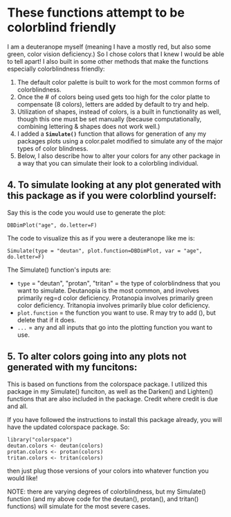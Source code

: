 # These functions attempt to be colorblind friendly

I am a deuteranope myself (meaning I have a mostly red, but also some green, color vision deficiency.)  So I chose colors that I knew I would be able to tell apart!  I also built in some other methods that make the functions especially colorblindness friendly:

1. The default color palette is built to work for the most common forms of colorblindness.
2. Once the # of colors being used gets too high for the color platte to compensate (8 colors), letters are added by default to try and help.
3. Utilization of shapes, instead of colors, is a built in functionality as well, though this one must be set manually (because computationally, combining lettering & shapes does not work well.)
4. I added a **`Simulate()`** function that allows for generation of any my packages plots using a color.palet modified to simulate any of the major types of color blindness.
5. Below, I also describe how to alter your colors for any other package in a way that you can simulate their look to a colorbling individual.

## 4. To simulate looking at any plot generated with this package as if you were colorblind yourself:

Say this is the code you would use to generate the plot:

```
DBDimPlot("age", do.letter=F)
```

The code to visualize this as if you were a deuteranope like me is:

```
Simulate(type = "deutan", plot.function=DBDimPlot, var = "age", do.letter=F)
```

The Simulate() function's inputs are:

- `type` = "deutan", "protan", "tritan" = the type of colorblindness that you want to simulate.  Deutanopia is the most common, and involves primarily reg=d color deficiency.  Protanopia involves primarily green color deficiency.  Tritanopia involves primarily blue color deficiency.
- `plot.function` = the function you want to use.  R may try to add (), but delete that if it does.
- `...` = any and all inputs that go into the plotting function you want to use.

## 5. To alter colors going into any plots not generated with my funcitons:

This is based on functions from the colorspace package.  I utilized this package in my Simulate() funciton, as well as the Darken() and Lighten() functions that are also included in the package.  Credit where credit is due and all.

If you have followed the instructions to install this package already, you will have the updated colorspace package.  So:

```
library("colorspace")
deutan.colors <- deutan(colors)
protan.colors <- protan(colors)
tritan.colors <- tritan(colors)
```

then just plug those versions of your colors into whatever function you would like!

NOTE: there are varying degrees of colorblindness, but my Simulate() function (and my above code for the deutan(), protan(), and tritan() functions) will simulate for the most severe cases.
